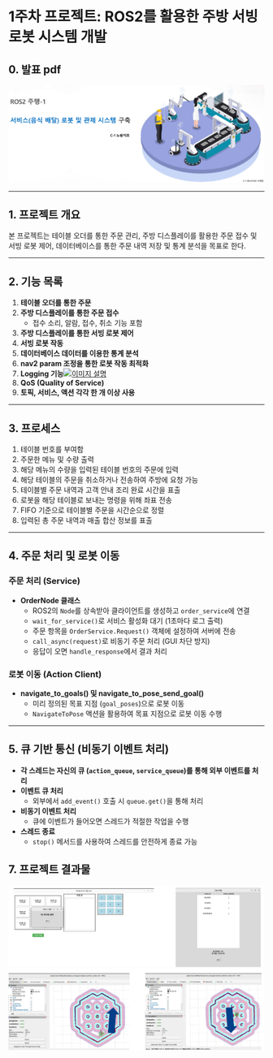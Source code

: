 # 1주차 프로젝트: ROS2를 활용한 주방 서빙로봇 시스템 개발 

## 0. 발표 pdf
[![발표](docs/pdf.png)](docs/그룹C-1조_1주차_주행-1_산출물.pdf)

---
## 1. 프로젝트 개요
본 프로젝트는 테이블 오더를 통한 주문 관리, 주방 디스플레이를 활용한 주문 접수 및 서빙 로봇 제어, 데이터베이스를 통한 주문 내역 저장 및 통계 분석을 목표로 한다.

---
## 2. 기능 목록
1. **테이블 오더를 통한 주문**
2. **주방 디스플레이를 통한 주문 접수**
   - 접수 소리, 알람, 접수, 취소 기능 포함
3. **주방 디스플레이를 통한 서빙 로봇 제어**
4. **서빙 로봇 작동**
5. **데이터베이스 데이터를 이용한 통계 분석**
6. **nav2 param 조정을 통한 로봇 작동 최적화**
7. **Logging 기능**[![이미지 설명](이미지_파일_경로)](하이퍼링크_URL)
8. **QoS (Quality of Service)**
9. **토픽, 서비스, 액션 각각 한 개 이상 사용**

---

## 3. 프로세스 
1. 테이블 번호를 부여함
2. 주문한 메뉴 및 수량 출력
3. 해당 메뉴의 수량을 입력된 테이블 번호의 주문에 입력
4. 해당 테이블의 주문을 취소하거나 전송하여 주방에 요청 가능
5. 테이블별 주문 내역과 고객 안내 조리 완료 시간을 표출
6. 로봇을 해당 테이블로 보내는 명령을 위해 좌표 전송
7. FIFO 기준으로 테이블별 주문을 시간순으로 정렬
8. 입력된 총 주문 내역과 매출 합산 정보를 표출

---

## 4. 주문 처리 및 로봇 이동

### 주문 처리 (Service)
- **OrderNode 클래스**
  - ROS2의 `Node`를 상속받아 클라이언트를 생성하고 `order_service`에 연결
  - `wait_for_service()`로 서비스 활성화 대기 (1초마다 로그 출력)
  - 주문 항목을 `OrderService.Request()` 객체에 설정하여 서버에 전송
  - `call_async(request)`로 비동기 주문 처리 (GUI 차단 방지)
  - 응답이 오면 `handle_response`에서 결과 처리

### 로봇 이동 (Action Client)
- **navigate_to_goals() 및 navigate_to_pose_send_goal()**
  - 미리 정의된 목표 지점 (`goal_poses`)으로 로봇 이동
  - `NavigateToPose` 액션을 활용하여 목표 지점으로 로봇 이동 수행

---

## 5. 큐 기반 통신 (비동기 이벤트 처리)
- **각 스레드는 자신의 큐 (`action_queue`, `service_queue`)를 통해 외부 이벤트를 처리**
- **이벤트 큐 처리**
  - 외부에서 `add_event()` 호출 시 `queue.get()`을 통해 처리
- **비동기 이벤트 처리**
  - 큐에 이벤트가 들어오면 스레드가 적절한 작업을 수행
- **스레드 종료**
  - `stop()` 메서드를 사용하여 스레드를 안전하게 종료 가능

## 7. 프로젝트 결과물
![프로세스 흐름](docs/screen1.png)
![두번째](docs/screen2.png)
